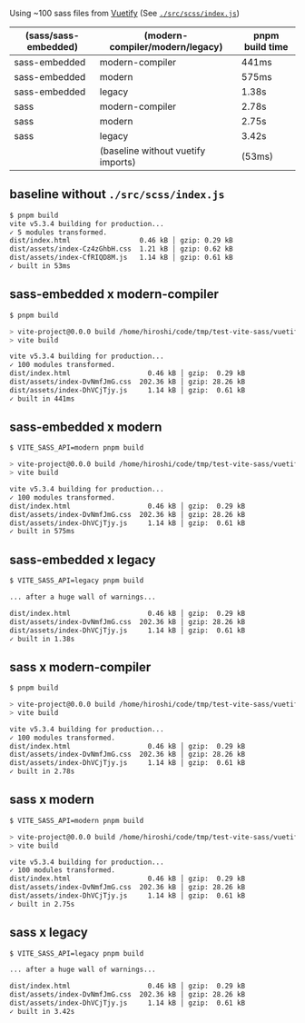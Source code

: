 Using ~100 sass files from [Vuetify](https://github.com/vuetifyjs/vuetify) (See [`./src/scss/index.js`](./src/scss/index.js))

| (sass/sass-embedded) | (modern-compiler/modern/legacy)    | pnpm build time |
|----------------------|------------------------------------|-----------------|
| sass-embedded        | modern-compiler                    | 441ms           |
| sass-embedded        | modern                             | 575ms           |
| sass-embedded        | legacy                             | 1.38s           |
| sass                 | modern-compiler                    | 2.78s           |
| sass                 | modern                             | 2.75s           |
| sass                 | legacy                             | 3.42s           |
|                      | (baseline without vuetify imports) | (53ms)          |

## baseline without `./src/scss/index.js`

```sh
$ pnpm build
vite v5.3.4 building for production...
✓ 5 modules transformed.
dist/index.html                 0.46 kB │ gzip: 0.29 kB
dist/assets/index-Cz4zGhbH.css  1.21 kB │ gzip: 0.62 kB
dist/assets/index-CfRIQD8M.js   1.14 kB │ gzip: 0.61 kB
✓ built in 53ms
```

## sass-embedded x modern-compiler

```sh
$ pnpm build

> vite-project@0.0.0 build /home/hiroshi/code/tmp/test-vite-sass/vuetify
> vite build

vite v5.3.4 building for production...
✓ 100 modules transformed.
dist/index.html                   0.46 kB │ gzip:  0.29 kB
dist/assets/index-DvNmfJmG.css  202.36 kB │ gzip: 28.26 kB
dist/assets/index-DhVCjTjy.js     1.14 kB │ gzip:  0.61 kB
✓ built in 441ms
```

## sass-embedded x modern

```sh
$ VITE_SASS_API=modern pnpm build

> vite-project@0.0.0 build /home/hiroshi/code/tmp/test-vite-sass/vuetify
> vite build

vite v5.3.4 building for production...
✓ 100 modules transformed.
dist/index.html                   0.46 kB │ gzip:  0.29 kB
dist/assets/index-DvNmfJmG.css  202.36 kB │ gzip: 28.26 kB
dist/assets/index-DhVCjTjy.js     1.14 kB │ gzip:  0.61 kB
✓ built in 575ms
```

## sass-embedded x legacy

```sh
$ VITE_SASS_API=legacy pnpm build

... after a huge wall of warnings...

dist/index.html                   0.46 kB │ gzip:  0.29 kB
dist/assets/index-DvNmfJmG.css  202.36 kB │ gzip: 28.26 kB
dist/assets/index-DhVCjTjy.js     1.14 kB │ gzip:  0.61 kB
✓ built in 1.38s
```

## sass x modern-compiler

```sh
$ pnpm build

> vite-project@0.0.0 build /home/hiroshi/code/tmp/test-vite-sass/vuetify
> vite build

vite v5.3.4 building for production...
✓ 100 modules transformed.
dist/index.html                   0.46 kB │ gzip:  0.29 kB
dist/assets/index-DvNmfJmG.css  202.36 kB │ gzip: 28.26 kB
dist/assets/index-DhVCjTjy.js     1.14 kB │ gzip:  0.61 kB
✓ built in 2.78s
```

## sass x modern

```sh
$ VITE_SASS_API=modern pnpm build

> vite-project@0.0.0 build /home/hiroshi/code/tmp/test-vite-sass/vuetify
> vite build

vite v5.3.4 building for production...
✓ 100 modules transformed.
dist/index.html                   0.46 kB │ gzip:  0.29 kB
dist/assets/index-DvNmfJmG.css  202.36 kB │ gzip: 28.26 kB
dist/assets/index-DhVCjTjy.js     1.14 kB │ gzip:  0.61 kB
✓ built in 2.75s
```

## sass x legacy

```sh
$ VITE_SASS_API=legacy pnpm build

... after a huge wall of warnings...

dist/index.html                   0.46 kB │ gzip:  0.29 kB
dist/assets/index-DvNmfJmG.css  202.36 kB │ gzip: 28.26 kB
dist/assets/index-DhVCjTjy.js     1.14 kB │ gzip:  0.61 kB
✓ built in 3.42s
```
